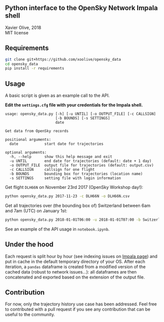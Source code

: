 ## Python interface to the OpenSky Network Impala shell

Xavier Olive, 2018  
MIT license

## Requirements

```sh
git clone git+https://github.com/xoolive/opensky_data
cd opensky_data
pip install -r requirements
```

## Usage

A basic script is given as an example call to the API.

**Edit the `settings.cfg` file with your credentials for the Impala shell.**

```
usage: opensky_data.py [-h] [-u UNTIL] [-o OUTPUT_FILE] [-c CALLSIGN]
                       [-b BOUNDS] [-s SETTINGS]
                       date

Get data from OpenSky records

positional arguments:
  date            start date for trajectories

optional arguments:
  -h, --help      show this help message and exit
  -u UNTIL        end date for trajectories (default: date + 1 day)
  -o OUTPUT_FILE  output file for trajectories (default: output.csv)
  -c CALLSIGN     callsign for one flight
  -b BOUNDS       bounding box for trajectories (location name)
  -s SETTINGS     setting file with login information
```

Get flight `DLH66N` on November 23rd 2017 (OpenSky Workshop day!):
```sh
python opensky_data.py 2017-11-23 -c DLH66N -o DLH66N.csv
```

Get all trajectories over (the bounding box of) Switzerland between 6am and
7am (UTC) on January 1st:
```sh
python opensky_data.py 2018-01-01T06:00 -u 2018-01-01T07:00 -b Switzerland
```

See an example of the API usage in `notebook.ipynb`.

## Under the hood

Each request is split hour by hour (see indexing issues on [Impala
page](https://opensky-network.org/impala-guide)) and put
in cache in the default temporary directory of your OS. After each iteration, a
`pandas` dataframe is created from a modified version of the cached data (robust
to network issues...): all dataframes are then concatenated and exported based
on the extension of the output file.

## Contribution

For now, only the trajectory history use case has been addressed. Feel free to
contributed with a pull request if you see any contribution that can be useful
to the community.
